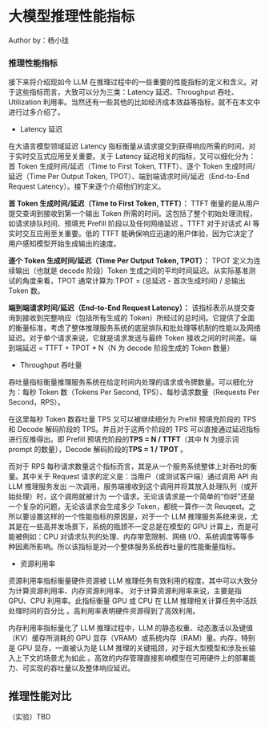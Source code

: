 <!--Copyright © ZOMI 适用于[License](https://github.com/Infrasys-AI/AIInfra)版权许可-->

# 大模型推理性能指标

Author by：杨小珑

### 推理性能指标

接下来将介绍现如今 LLM 在推理过程中的一些重要的性能指标的定义和含义。对于这些指标而言，大致可以分为三类：Latency 延迟、Throughput 吞吐、Utilization 利用率。当然还有一些其他的比如经济成本效益等指标，就不在本文中进行过多介绍了。


- Latency 延迟

在大语言模型领域延迟 Latency 指标衡量从请求提交到获得响应所需的时间，对于实时交互式应用至关重要。关于 Latency 延迟相关的指标，又可以细化分为：首 Token 生成时间/延迟（Time to First Token, TTFT）、逐个 Token 生成时间/延迟（Time Per Output Token, TPOT）、端到端请求时间/延迟（End-to-End Request Latency）。接下来逐个介绍他们的定义。

**首 Token 生成时间/延迟（Time to First Token, TTFT）：** TTFT 衡量的是从用户提交查询到接收到第一个输出 Token 所需的时间。这包括了整个初始处理流程，如请求排队时间、预填充 Prefill 阶段以及任何网络延迟 。TTFT 对于对话式 AI 等实时交互应用至关重要。低的 TTFT 能确保响应迅速的用户体验，因为它决定了用户感知模型开始生成输出的速度。

**逐个 Token 生成时间/延迟（Time Per Output Token, TPOT）：** TPOT 定义为连续输出（也就是 decode 阶段）Token 生成之间的平均时间延迟。从实际基准测试的角度来看，TPOT 通常计算为:TPOT = (总延迟 - 首次生成时间) / 总输出 Token 数。

**端到端请求时间/延迟（End-to-End Request Latency）：** 该指标表示从提交查询到接收到完整响应（包括所有生成的 Token）所经过的总时间。它提供了全面的衡量标准，考虑了整体推理服务系统的底层排队和批处理等机制的性能以及网络延迟。对于单个请求来说，它就是请求发送与最终 Token 接收之间的时间差。端到端延迟 = TTFT + TPOT * N（N 为 decode 阶段生成的 Token 数量）

- Throughput 吞吐量

吞吐量指标衡量推理服务系统在给定时间内处理的请求或令牌数量。可以细化分为：每秒 Token 数（Tokens Per Second, TPS）、每秒请求数量（Requests Per Second，RPS）。

在这里每秒 Token 数吞吐量 TPS 又可以被继续细分为 Prefill 预填充阶段的 TPS 和 Decode 解码阶段的 TPS。并且对于这两个阶段的 TPS 可以直接通过延迟指标进行反推得出。即 Prefill 预填充阶段的**TPS = N / TTFT**（其中 N 为提示词 prompt 的数量），Decode 解码阶段的**TPS = 1 / TPOT** 。

而对于 RPS 每秒请求数量这个指标而言，其是从一个服务系统整体上对吞吐的衡量。其中关于 Request 请求的定义是：当用户（或测试客户端）通过调用 API 向 LLM 推理服务发出 一次调用，服务端接收到这个调用并将其放入处理队列（或开始处理）时，这个调用就被计为 一个请求。无论该请求是一个简单的“你好”还是一个复杂的问题，无论该请求会生成多少 Token，都统一算作一次 Reuqest。之所以要设置这样的一个性能指标的原因是，对于一个 LLM 推理服务系统来说，尤其是在一些高并发场景下，系统的瓶颈不一定总是在模型的 GPU 计算上，而是可能被例如：CPU 对请求队列的处理、内存带宽限制、网络 I/O、系统调度等等多种因素所影响。所以该指标是对一个整体服务系统吞吐量的性能衡量指标。

- 资源利用率

资源利用率指标衡量硬件资源被 LLM 推理任务有效利用的程度。其中可以大致分为计算资源利用率、内存资源利用率。 
对于计算资源利用率来说，主要是指 GPU、CPU 利用率。此指标衡量 GPU 或 CPU 在 LLM 推理相关计算任务中活跃处理时间的百分比 。高利用率表明硬件资源得到了高效利用。

内存利用率指标量化了 LLM 推理过程中，LLM 的静态权重、动态激活以及键值（KV）缓存所消耗的 GPU 显存（VRAM）或系统内存（RAM）量。内存，特别是 GPU 显存，一直被认为是 LLM 推理的关键瓶颈，对于超大型模型和涉及长输入上下文的场景尤为如此 。高效的内存管理直接影响模型在可用硬件上的部署能力、可实现的吞吐量以及整体响应延迟。

## 推理性能对比

（实验）TBD
